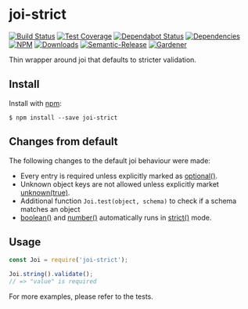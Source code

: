 # joi-strict

[![Build Status](https://circleci.com/gh/blackflux/joi-strict.png?style=shield)](https://circleci.com/gh/blackflux/joi-strict)
[![Test Coverage](https://img.shields.io/coveralls/blackflux/joi-strict/master.svg)](https://coveralls.io/github/blackflux/joi-strict?branch=master)
[![Dependabot Status](https://api.dependabot.com/badges/status?host=github&repo=blackflux/joi-strict)](https://dependabot.com)
[![Dependencies](https://david-dm.org/blackflux/joi-strict/status.svg)](https://david-dm.org/blackflux/joi-strict)
[![NPM](https://img.shields.io/npm/v/joi-strict.svg)](https://www.npmjs.com/package/joi-strict)
[![Downloads](https://img.shields.io/npm/dt/joi-strict.svg)](https://www.npmjs.com/package/joi-strict)
[![Semantic-Release](https://github.com/blackflux/js-gardener/blob/master/assets/icons/semver.svg)](https://github.com/semantic-release/semantic-release)
[![Gardener](https://github.com/blackflux/js-gardener/blob/master/assets/badge.svg)](https://github.com/blackflux/js-gardener)

Thin wrapper around joi that defaults to stricter validation.

## Install

Install with [npm](https://www.npmjs.com/):

    $ npm install --save joi-strict

## Changes from default

The following changes to the default joi behaviour were made:

- Every entry is required unless explicitly marked as [optional()](https://hapi.dev/family/joi/api/#anyoptional).
- Unknown object keys are not allowed unless explicitly market [unknown(true)](https://hapi.dev/family/joi/api/#objectunknownallow).
- Additional function `Joi.test(object, schema)` to check if a schema matches an object
- [boolean()](https://hapi.dev/family/joi/api/#boolean) and [number()](https://hapi.dev/family/joi/api/#number) automatically runs in [strict()](https://hapi.dev/family/joi/api/#anystrictisstrict) mode.

## Usage

<!-- eslint-disable-next-line import/no-unresolved, import/no-extraneous-dependencies -->
```js
const Joi = require('joi-strict');

Joi.string().validate();
// => "value" is required
```

For more examples, please refer to the tests.
